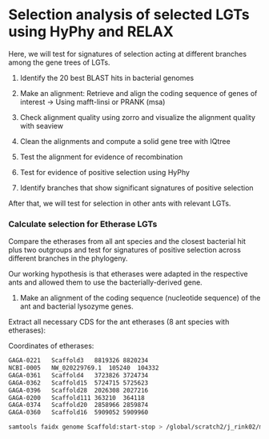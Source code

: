 # Selection analysis of selected LGTs using HyPhy and RELAX

Here, we will test for signatures of selection acting at different branches among the gene trees of LGTs.

1. Identify the 20 best BLAST hits in bacterial genomes
2. Make an alignment: Retrieve and align the coding sequence of genes of interest
   -> Using mafft-linsi or PRANK (msa)
3. Check alignment quality using zorro and visualize the alignment quality with seaview
   
4. Clean the alignments and compute a solid gene tree with IQtree
   
5. Test the alignment for evidence of recombination
   
6. Test for evidence of positive selection using HyPhy
   
7. Identify branches that show significant signatures of positive selection

After that, we will test for selection in other ants with relevant LGTs.


### Calculate selection for Etherase LGTs

Compare the etherases from all ant species and the closest bacterial hit plus two outgroups and test for signatures of positive selection across different branches in the phylogeny. 

Our working hypothesis is that etherases were adapted in the respective ants and allowed them to use the bacterially-derived gene.

1. Make an alignment of the coding sequence (nucleotide sequence) of the ant and bacterial lysozyme genes.

Extract all necessary CDS for the ant etherases (8 ant species with etherases):

Coordinates of etherases:
```bash
GAGA-0221	Scaffold3	8819326	8820234
NCBI-0005	NW_020229769.1	105240	104332	
GAGA-0361	Scaffold4	3723826	3724734	
GAGA-0362	Scaffold15	5724715	5725623	
GAGA-0396	Scaffold28	2026308	2027216
GAGA-0200	Scaffold111	363210	364118
GAGA-0374	Scaffold20	2858966	2859874
GAGA-0360	Scaffold16	5909052	5909960
```

```bash
samtools faidx genome Scaffold:start-stop > /global/scratch2/j_rink02/master/lgt/2_analysis/selection_analysis/Etherases/etherases.fa
```